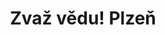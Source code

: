 ---
title: Zvaž vědu! Plzeň
layout: location

headerTitle: "v Plzni"
headerText: "Zvaž vědu! Plzeň 2025 pro vás právě připravujeme"
headerPhoto: "/media/imgs/locations/plzen-header.jpg"

<!-- joinUs: http --> 
pastActions: True

events: "3"
participants: "650+"
speakers: "31"
---